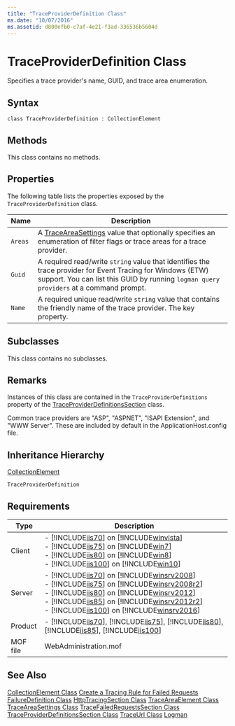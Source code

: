 ```yaml
---
title: "TraceProviderDefinition Class"
ms.date: "10/07/2016"
ms.assetid: d800efb0-c7af-4e21-f3ad-336536b5604d
---
```

# TraceProviderDefinition Class
Specifies a trace provider's name, GUID, and trace area enumeration.  
  
## Syntax  
  
```vbs  
class TraceProviderDefinition : CollectionElement  
```  
  
## Methods  
 This class contains no methods.  
  
## Properties  
 The following table lists the properties exposed by the `TraceProviderDefinition` class.  
  
|Name|Description|  
|----------|-----------------|  
|`Areas`|A [TraceAreaSettings](../wmi-provider/traceareasettings-class.md) value that optionally specifies an enumeration of filter flags or trace areas for a trace provider.|  
|`Guid`|A required read/write `string` value that identifies the trace provider for Event Tracing for Windows (ETW) support. You can list this GUID by running `logman query providers` at a command prompt.|  
|`Name`|A required unique read/write `string` value that contains the friendly name of the trace provider. The key property.|  
  
## Subclasses  
 This class contains no subclasses.  
  
## Remarks  
 Instances of this class are contained in the `TraceProviderDefinitions` property of the [TraceProviderDefinitionsSection](../wmi-provider/traceproviderdefinitionssection-class.md) class.  
  
 Common trace providers are "ASP", "ASPNET", "ISAPI Extension", and "WWW Server". These are included by default in the ApplicationHost.config file.  
  
## Inheritance Hierarchy  
 [CollectionElement](../wmi-provider/collectionelement-class.md)  
  
 `TraceProviderDefinition`  
  
## Requirements  
  
|Type|Description|  
|----------|-----------------|  
|Client|-   [!INCLUDE[iis70](../wmi-provider/includes/iis70-md.md)] on [!INCLUDE[winvista](../wmi-provider/includes/winvista-md.md)]<br />-   [!INCLUDE[iis75](../wmi-provider/includes/iis75-md.md)] on [!INCLUDE[win7](../wmi-provider/includes/win7-md.md)]<br />-   [!INCLUDE[iis80](../wmi-provider/includes/iis80-md.md)] on [!INCLUDE[win8](../wmi-provider/includes/win8-md.md)]<br />-   [!INCLUDE[iis100](../wmi-provider/includes/iis100-md.md)] on [!INCLUDE[win10](../wmi-provider/includes/win10-md.md)]|  
|Server|-   [!INCLUDE[iis70](../wmi-provider/includes/iis70-md.md)] on [!INCLUDE[winsrv2008](../wmi-provider/includes/winsrv2008-md.md)]<br />-   [!INCLUDE[iis75](../wmi-provider/includes/iis75-md.md)] on [!INCLUDE[winsrv2008r2](../wmi-provider/includes/winsrv2008r2-md.md)]<br />-   [!INCLUDE[iis80](../wmi-provider/includes/iis80-md.md)] on [!INCLUDE[winsrv2012](../wmi-provider/includes/winsrv2012-md.md)]<br />-   [!INCLUDE[iis85](../wmi-provider/includes/iis85-md.md)] on [!INCLUDE[winsrv2012r2](../wmi-provider/includes/winsrv2012r2-md.md)]<br />-   [!INCLUDE[iis100](../wmi-provider/includes/iis100-md.md)] on [!INCLUDE[winsrv2016](../wmi-provider/includes/winsrv2016-md.md)]|  
|Product|-   [!INCLUDE[iis70](../wmi-provider/includes/iis70-md.md)], [!INCLUDE[iis75](../wmi-provider/includes/iis75-md.md)], [!INCLUDE[iis80](../wmi-provider/includes/iis80-md.md)], [!INCLUDE[iis85](../wmi-provider/includes/iis85-md.md)], [!INCLUDE[iis100](../wmi-provider/includes/iis100-md.md)]|  
|MOF file|WebAdministration.mof|  
  
## See Also  
 [CollectionElement Class](../wmi-provider/collectionelement-class.md)
 [Create a Tracing Rule for Failed Requests](https://go.microsoft.com/fwlink/?LinkId=64723)
 [FailureDefinition Class](../wmi-provider/failuredefinition-class.md)
 [HttpTracingSection Class](../wmi-provider/httptracingsection-class.md)
 [TraceAreaElement Class](../wmi-provider/traceareaelement-class.md)
 [TraceAreaSettings Class](../wmi-provider/traceareasettings-class.md)
 [TraceFailedRequestsSection Class](../wmi-provider/tracefailedrequestssection-class.md)
 [TraceProviderDefinitionsSection Class](../wmi-provider/traceproviderdefinitionssection-class.md)
 [TraceUrl Class](../wmi-provider/traceurl-class.md)
 [Logman](https://go.microsoft.com/fwlink/?LinkId=64802)
